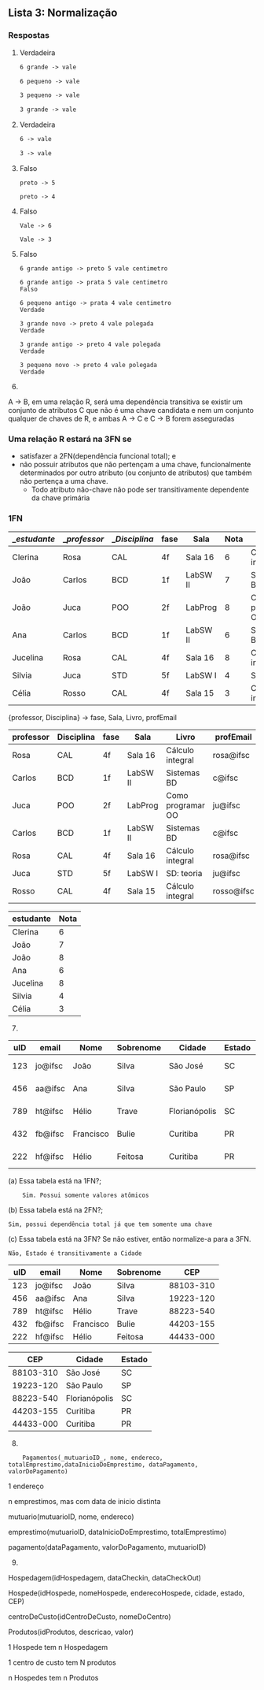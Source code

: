 ## Lista 3: Normalização

### Respostas

1. Verdadeira

    ```txt
    6 grande -> vale

    6 pequeno -> vale

    3 pequeno -> vale

    3 grande -> vale
    ```

1. Verdadeira
    ```txt
    6 -> vale

    3 -> vale
    ```

1. Falso
    ```
    preto -> 5

    preto -> 4
    ```
1. Falso
    ```
    Vale -> 6

    Vale -> 3
    ```
1. Falso
    ```
    6 grande antigo -> preto 5 vale centimetro

    6 grande antigo -> prata 5 vale centimetro
    Falso

    6 pequeno antigo -> prata 4 vale centimetro
    Verdade

    3 grande novo -> preto 4 vale polegada
    Verdade

    3 grande antigo -> preto 4 vale polegada
    Verdade

    3 pequeno novo -> preto 4 vale polegada
    Verdade
    ```

1.

A → B, em uma relação R, será uma dependência transitiva se existir um
conjunto de atributos C que não é uma chave candidata e nem um
conjunto qualquer de chaves de R, e ambas A → C e C → B forem
asseguradas

### Uma relação R estará na 3FN se
* satisfazer a 2FN(dependência funcional total); e
* não possuir atributos que não pertençam a uma chave,
funcionalmente determinados por outro atributo (ou conjunto de
atributos) que também não pertença a uma chave.
  * Todo atributo não-chave não pode ser transitivamente dependente da
chave primária

### 1FN

| __estudante_ | __professor_ | __Disciplina_ | fase | Sala     | Nota | Livro             | profEmail  |
|-----------|-----------|------------|------|----------|------|-------------------|------------|
| Clerina   | Rosa      | CAL        | 4f   | Sala 16  | 6    | Cálculo integral  | rosa@ifsc  |
| João      | Carlos    | BCD        | 1f   | LabSW II | 7    | Sistemas BD       | c@ifsc     |
| João      | Juca      | POO        | 2f   | LabProg  | 8    | Como programar OO | ju@ifsc    |
| Ana       | Carlos    | BCD        | 1f   | LabSW II | 6    | Sistemas BD       | c@ifsc     |
| Jucelina  | Rosa      | CAL        | 4f   | Sala 16  | 8    | Cálculo integral  | rosa@ifsc  |
| Silvia    | Juca      | STD        | 5f   | LabSW I  | 4    | SD: teoria        | ju@ifsc    |
| Célia     | Rosso     | CAL        | 4f   | Sala 15  | 3    | Cálculo integral  | rosso@ifsc |


{professor, Disciplina} -> fase, Sala, Livro, profEmail

| professor | Disciplina | fase | Sala     |  Livro             | profEmail  | estudante  |
|-----------|------------|------|----------|--------------------|------------|------------|
| Rosa      | CAL        | 4f   | Sala 16  |  Cálculo integral  | rosa@ifsc  | Clerina    |
| Carlos    | BCD        | 1f   | LabSW II |  Sistemas BD       | c@ifsc     | João       |
| Juca      | POO        | 2f   | LabProg  |  Como programar OO | ju@ifsc    | João       |
| Carlos    | BCD        | 1f   | LabSW II |  Sistemas BD       | c@ifsc     | Ana        |
| Rosa      | CAL        | 4f   | Sala 16  |  Cálculo integral  | rosa@ifsc  | Jucelina   |
| Juca      | STD        | 5f   | LabSW I  |  SD: teoria        | ju@ifsc    | Silvia     |
| Rosso     | CAL        | 4f   | Sala 15  |  Cálculo integral  | rosso@ifsc | Célia      |


| estudante | Nota |  
|-----------|------|
| Clerina   |6    |  
| João      |7    |   
| João      |8    |   
| Ana       |6    |   
| Jucelina  |8    |   
| Silvia    |4    |  
| Célia     |3    | 

7. 

| uID | email   | Nome      | Sobrenome | Cidade        | Estado | CEP       |
|-----|---------|-----------|-----------|---------------|--------|-----------|
| 123 | jo@ifsc | João      | Silva     | São José      | SC     | 88103-310 |
| 456 | aa@ifsc | Ana       | Silva     | São Paulo     | SP     | 19223-120 |
| 789 | ht@ifsc | Hélio     | Trave     | Florianópolis | SC     | 88223-540 |
| 432 | fb@ifsc | Francisco | Bulie     | Curitiba      | PR     | 44203-155 |
| 222 | hf@ifsc | Hélio     | Feitosa   | Curitiba      | PR     | 44433-000 |

(a) Essa tabela está na 1FN?;

```
    Sim. Possui somente valores atômicos
```

(b) Essa tabela está na 2FN?;

    Sim, possui dependência total já que tem somente uma chave

(c) Essa tabela está na 3FN? Se não estiver, então normalize-a para a 3FN.

    Não, Estado é transitivamente a Cidade

| uID | email   | Nome      | Sobrenome |CEP       |
|-----|---------|-----------|-----------|-----------|
| 123 | jo@ifsc | João      | Silva     | 88103-310 |
| 456 | aa@ifsc | Ana       | Silva     | 19223-120 |
| 789 | ht@ifsc | Hélio     | Trave     | 88223-540 |
| 432 | fb@ifsc | Francisco | Bulie     | 44203-155 |
| 222 | hf@ifsc | Hélio     | Feitosa   | 44433-000 |


|CEP         | Cidade        | Estado | 
|-----------|---------------|--------|
| 88103-310 | São José      | SC     |
| 19223-120 | São Paulo     | SP     |
| 88223-540 | Florianópolis | SC     |
| 44203-155 | Curitiba      | PR     |
| 44433-000 | Curitiba      | PR     |

8. 
```  
    Pagamentos(_mutuarioID_, nome, endereco, totalEmprestimo,dataInicioDoEmprestimo, dataPagamento, valorDoPagamento)
```

1 endereço

n emprestimos, mas com data de inicio distinta


mutuario(mutuarioID, nome, endereco)

emprestimo(mutuarioID, dataInicioDoEmprestimo, totalEmprestimo)

pagamento(dataPagamento, valorDoPagamento, mutuarioID)



9. 

Hospedagem(idHospedagem, dataCheckin, dataCheckOut)

Hospede(idHospede, nomeHospede, enderecoHospede, cidade, estado, CEP)

centroDeCusto(idCentroDeCusto, nomeDoCentro)

Produtos(idProdutos, descricao, valor)

1 Hospede tem n Hospedagem

1 centro de custo tem N produtos

n Hospedes tem n Produtos


